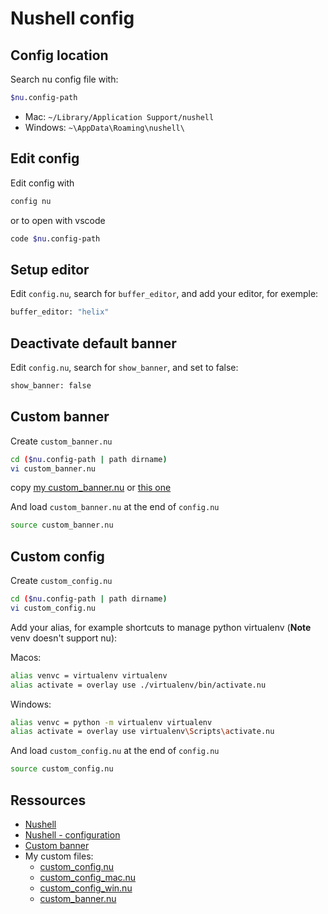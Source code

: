 # Nushell config

## Config location

Search nu config file with:

```sh
$nu.config-path
```

- Mac: `~/Library/Application Support/nushell`
- Windows: `~\AppData\Roaming\nushell\`


## Edit config

Edit config with

```sh
config nu
```

or to open with vscode
```sh
code $nu.config-path
```

## Setup editor

Edit `config.nu`, search for `buffer_editor`, and add your editor, for exemple:

```sh
buffer_editor: "helix" 
```

## Deactivate default banner

Edit `config.nu`, search for `show_banner`, and set to false:

```sh
show_banner: false
```

## Custom banner

Create `custom_banner.nu`
```sh
cd ($nu.config-path | path dirname)
vi custom_banner.nu
```

copy [my custom_banner.nu](../assets/nushell/custom_banner.nu) or [this one](https://gist.github.com/jeffock/dce0c67169111ce3e17287ea7c2d0183)

And load `custom_banner.nu` at the end of `config.nu`
```sh
source custom_banner.nu
```

## Custom config

Create `custom_config.nu`
```sh
cd ($nu.config-path | path dirname)
vi custom_config.nu
```

Add your alias, for example shortcuts to manage python virtualenv (**Note** venv doesn't support nu):

Macos:
```sh
alias venvc = virtualenv virtualenv
alias activate = overlay use ./virtualenv/bin/activate.nu
```

Windows:
```sh
alias venvc = python -m virtualenv virtualenv
alias activate = overlay use virtualenv\Scripts\activate.nu
```

And load `custom_config.nu` at the end of `config.nu`
```sh
source custom_config.nu
```

## Ressources

- [Nushell](https://www.nushell.sh/)
- [Nushell - configuration](https://github.com/nushell/nushell?tab=readme-ov-file#configuration)
- [Custom banner](https://gist.github.com/jeffock/dce0c67169111ce3e17287ea7c2d0183)
- My custom files: 
  - [custom_config.nu](../assets/nushell/custom_config.nu)
  - [custom_config_mac.nu](../assets/nushell/custom_config_mac.nu)
  - [custom_config_win.nu](../assets/nushell/custom_config_win.nu)
  - [custom_banner.nu](../assets/nushell/custom_banner.nu)
